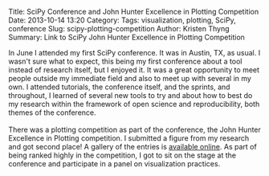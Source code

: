 Title: SciPy Conference and John Hunter Excellence in Plotting Competition
Date: 2013-10-14 13:20
Category: 
Tags: visualization, plotting, SciPy, conference
Slug: scipy-plotting-competition
Author: Kristen Thyng
Summary: Link to SciPy John Hunter Excellence in Plotting Competition

In June I attended my first SciPy conference. It was in Austin, TX, as usual. I wasn't sure what to expect, this being my first conference about a tool instead of research itself, but I enjoyed it. It was a great opportunity to meet people outside my immediate field and also to meet up with several in my own. I attended tutorials, the conference itself, and the sprints, and throughout, I learned of several new tools to try and about how to best do my research within the framework of open science and reproducibility, both themes of the conference.
<br><br>
There was a plotting competition as part of the conference, the John Hunter Excellence in Plotting competition. I submitted a figure from my research and got second place! A gallery of the entries is [available online](http://conference.scipy.org/jhepc2013/index.html). As part of being ranked highly in the competition, I got to sit on the stage at the conference and participate in a panel on visualization practices.